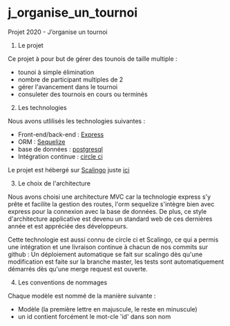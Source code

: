# j_organise_un_tournoi
Projet 2020 - J’organise un tournoi

1. Le projet

Ce projet à pour but de gérer des tounois de taille multiple : 
* tounoi à simple élimination
* nombre de participant multiples de 2
* gérer l'avancement dans le tournoi
* consuleter des tournois en cours ou terminés

2. Les technologies

Nous avons utlilisés les technologies suivantes :
* Front-end/back-end : [Express](http://expressjs.com/)
* ORM : [Sequelize](https://sequelize.org/)
* base de données : [postgresql](https://www.postgresql.org/)
* Intégration continue : [circle ci](https://circleci.com/)

Le projet est hébergé sur [Scalingo](https://scalingo.com/fr) juste [ici](https://j-organise-un-tournoi.osc-fr1.scalingo.io/)

3. Le choix de l'architecture

Nous avons choisi une architecture MVC car la technologie express s'y prête et facilite la gestion des routes, l'orm sequelize s'intègre bien avec express pour la connexion avec la base de données.
De plus, ce style d'architecture applicative est devenu un standard web de ces dernières année et est appréciée des développeurs.

Cette technologie est aussi connu de circle ci et Scalingo, ce qui a permis une intégration et une livraison continue à chacun de nos commits sur github : Un déploiement automatique se fait sur scalingo dès qu'une modification est faite sur la branche master, les tests sont automatiquement démarrés dès qu'une merge request est ouverte.

4. Les conventions de nommages

Chaque modèle est nommé de la manière suivante : 
* Modèle (la première lettre en majuscule, le reste en minuscule)
* un id contient forcément le mot-cle 'id' dans son nom


